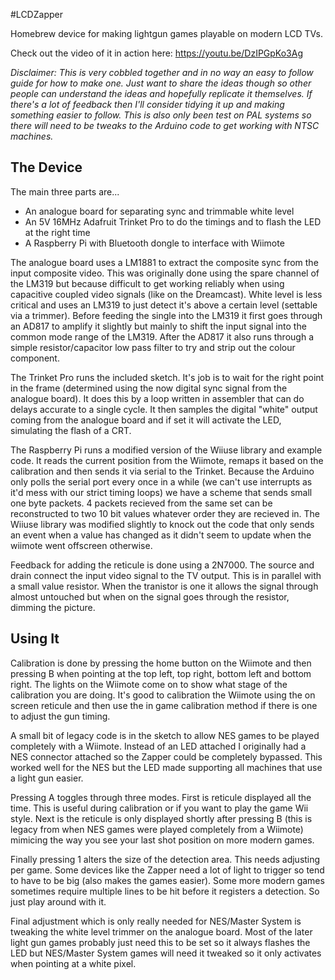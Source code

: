 #LCDZapper

Homebrew device for making lightgun games playable on modern LCD TVs.

Check out the video of it in action here:
https://youtu.be/DzIPGpKo3Ag

*Disclaimer: This is very cobbled together and in no way an easy to follow guide for how to make one. Just want to share the ideas though so other people can understand the ideas and hopefully replicate it themselves. If there's a lot of feedback then I'll consider tidying it up and making something easier to follow. This is also only been test on PAL systems so there will need to be tweaks to the Arduino code to get working with NTSC machines.*

The Device
----------

The main three parts are...
- An analogue board for separating sync and trimmable white level
- An 5V 16MHz Adafruit Trinket Pro to do the timings and to flash the LED at the right time
- A Raspberry Pi with Bluetooth dongle to interface with Wiimote

The analogue board uses a LM1881 to extract the composite sync from the input composite video. This was originally done using the spare channel of the LM319 but because difficult to get working reliably when using capacitive coupled video signals (like on the Dreamcast). White level is less critical and uses an LM319 to just detect it's above a certain level (settable via a trimmer). Before feeding the single into the LM319 it first goes through an AD817 to amplify it slightly but mainly to shift the input signal into the common mode range of the LM319. After the AD817 it also runs through a simple resistor/capacitor low pass filter to try and strip out the colour component.

The Trinket Pro runs the included sketch. It's job is to wait for the right point in the frame (determined using the now digital sync signal from the analogue board). It does this by a loop written in assembler that can do delays accurate to a single cycle. It then samples the digital "white" output coming from the analogue board and if set it will activate the LED, simulating the flash of a CRT.

The Raspberry Pi runs a modified version of the Wiiuse library and example code. It reads the current position from the Wiimote, remaps it based on the calibration and then sends it via serial to the Trinket. Because the Arduino only polls the serial port every once in a while (we can't use interrupts as it'd mess with our strict timing loops) we have a scheme that sends small one byte packets. 4 packets recieved from the same set can be reconstructed to two 10 bit values whatever order they are recieved in. The Wiiuse library was modified slightly to knock out the code that only sends an event when a value has changed as it didn't seem to update when the wiimote went offscreen otherwise.

Feedback for adding the reticule is done using a 2N7000. The source and drain connect the input video signal to the TV output. This is in parallel with a small value resistor. When the tranistor is one it allows the signal through almost untouched but when on the signal goes through the resistor, dimming the picture.

Using It
--------

Calibration is done by pressing the home button on the Wiimote and then pressing B when pointing at the top left, top right, bottom left and bottom right. The lights on the Wiimote come on to show what stage of the calibration you are doing. It's good to calibration the Wiimote using the on screen reticule and then use the in game calibration method if there is one to adjust the gun timing.

A small bit of legacy code is in the sketch to allow NES games to be played completely with a Wiimote. Instead of an LED attached I originally had a NES connector attached so the Zapper could be completely bypassed. This worked well for the NES but the LED made supporting all machines that use a light gun easier.

Pressing A toggles through three modes. First is reticule displayed all the time. This is useful during calibration or if you want to play the game Wii style. Next is the reticule is only displayed shortly after pressing B (this is legacy from when NES games were played completely from a Wiimote) mimicing the way you see your last shot position on more modern games.

Finally pressing 1 alters the size of the detection area. This needs adjusting per game. Some devices like the Zapper need a lot of light to trigger so tend to have to be big (also makes the games easier). Some more modern games sometimes require multiple lines to be hit before it registers a detection. So just play around with it.

Final adjustment which is only really needed for NES/Master System is tweaking the white level trimmer on the analogue board. Most of the later light gun games probably just need this to be set so it always flashes the LED but NES/Master System games will need it tweaked so it only activates when pointing at a white pixel.

